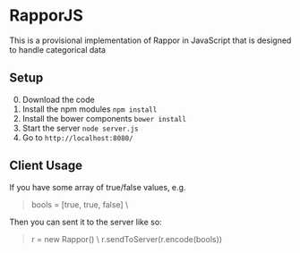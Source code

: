 # RapporJS

This is a provisional implementation of Rappor in JavaScript that is designed to handle categorical data

## Setup

0. Download the code
1. Install the npm modules `npm install`
2. Install the bower components `bower install`
3. Start the server `node server.js`
4. Go to `http://localhost:8080/`

## Client Usage

If you have some array of true/false values, e.g.

> bools = [true, true, false] \\

Then you can sent it to the server like so: 

> r = new Rappor() \\
> r.sendToServer(r.encode(bools))